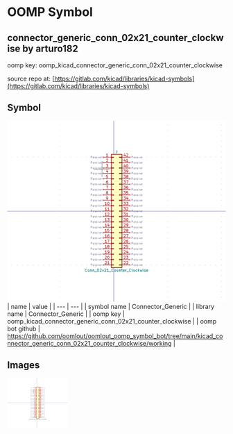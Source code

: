 # OOMP Symbol  
## connector_generic_conn_02x21_counter_clockwise  by arturo182  
  
oomp key: oomp_kicad_connector_generic_conn_02x21_counter_clockwise  
  
source repo at: [https://gitlab.com/kicad/libraries/kicad-symbols](https://gitlab.com/kicad/libraries/kicad-symbols)  
## Symbol  
  
[![working.png](working_600.png)](working.png)  
| name | value | 
| --- | --- | 
| symbol name | Connector_Generic | 
| library name | Connector_Generic | 
| oomp key | oomp_kicad_connector_generic_conn_02x21_counter_clockwise | 
| oomp bot github | https://github.com/oomlout/oomlout_oomp_symbol_bot/tree/main/kicad_connector_generic_conn_02x21_counter_clockwise/working | 
## Images  
  
[![working.png](working_140.png)](working.png)  
